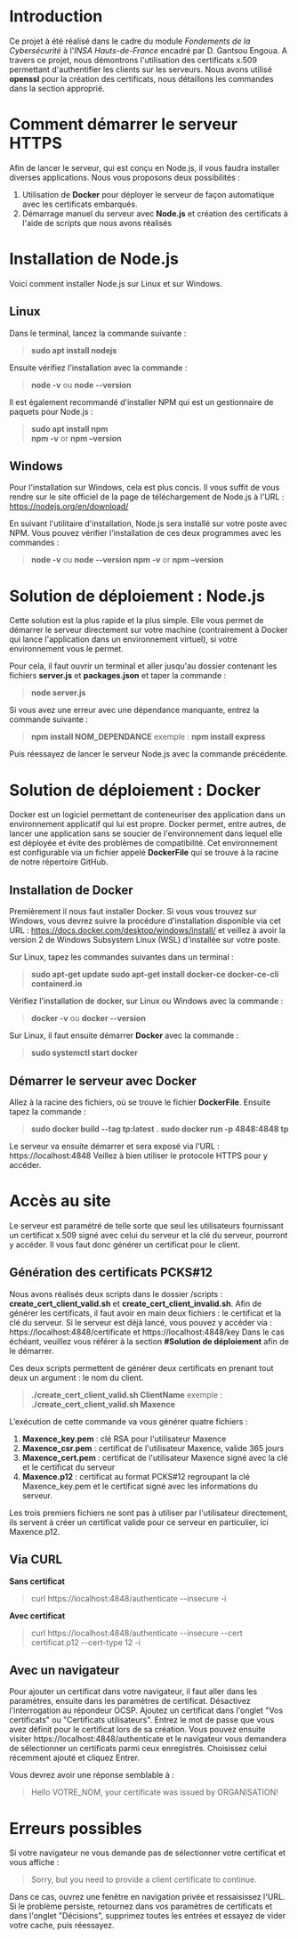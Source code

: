 # Introduction

Ce projet à été réalisé dans le cadre du module *Fondements de la Cybersécurité* à l'*INSA Hauts-de-France* encadré par D. Gantsou Engoua. A travers ce projet, nous démontrons l'utilisation des certificats x.509 permettant d'authentifier les clients sur les serveurs. Nous avons utilisé **openssl** pour la création des certificats, nous détaillons les commandes dans la section approprié.

# Comment démarrer le serveur HTTPS

Afin de lancer le serveur, qui est conçu en Node.js, il vous faudra installer diverses applications. Nous vous proposons deux possibilités : 

 1. Utilisation de **Docker** pour déployer le serveur de façon automatique avec les certificats embarqués.
 2. Démarrage manuel du serveur avec **Node.js** et création des certificats à l'aide de scripts que nous avons réalisés

# Installation de Node.js

Voici comment installer Node.js sur Linux et sur Windows.

## Linux

Dans le terminal, lancez la commande suivante :
> **sudo apt install nodejs**

Ensuite vérifiez l'installation avec la commande :
> **node -v** ou **node --version**

Il est également recommandé d'installer NPM qui est un gestionnaire de paquets pour Node.js :
> **sudo apt install npm**  
> **npm -v** or **npm –version**

## Windows

Pour l'installation sur Windows, cela est plus concis. Il vous suffit de vous rendre sur le site officiel de la page de téléchargement de Node.js à l'URL : https://nodejs.org/en/download/

En suivant l'utilitaire d'installation, Node.js sera installé sur votre poste avec NPM. Vous pouvez vérifier l'installation de ces deux programmes avec les commandes :
> **node -v** ou **node --version**
> **npm -v** or **npm –version**

# Solution de déploiement : Node.js

Cette solution est la plus rapide et la plus simple. Elle vous permet de démarrer le serveur directement sur votre machine (contrairement à Docker qui lance l'application dans un environnement virtuel), si votre environnement vous le permet.

Pour cela, il faut ouvrir un terminal et aller jusqu'au dossier contenant les fichiers **server.js** et **packages.json** et taper la commande :
> **node server.js**

Si vous avez une erreur avec une dépendance manquante, entrez la commande suivante :
> **npm install NOM_DEPENDANCE**
> exemple : **npm install express**

Puis réessayez de lancer le serveur Node.js avec la commande précédente.

# Solution de déploiement : Docker

Docker est un logiciel permettant de conteneuriser des application dans un environnement applicatif qui lui est propre. Docker permet, entre autres, de lancer une application sans se soucier de l'environnement dans lequel elle est déployée et évite des problèmes de compatibilité. Cet environnement est configurable via un fichier appelé **DockerFile** qui se trouve à la racine de notre répertoire GitHub.

## Installation de Docker

Premièrement il nous faut installer Docker. Si vous vous trouvez sur Windows, vous devrez suivre la procédure d'installation disponible via cet URL : https://docs.docker.com/desktop/windows/install/ et veillez à avoir la version 2 de Windows Subsystem Linux (WSL) d'installée sur votre poste.

Sur Linux, tapez les commandes suivantes dans un terminal :
> **sudo apt-get update**
> **sudo apt-get install docker-ce docker-ce-cli containerd.io**

Vérifiez l'installation de docker, sur Linux ou Windows avec la commande :
> **docker -v** ou **docker --version**

Sur Linux, il faut ensuite démarrer **Docker** avec la commande :
> **sudo systemctl start docker**

## Démarrer le serveur avec Docker

Allez à la racine des fichiers, où se trouve le fichier **DockerFile**. Ensuite tapez la commande :
> **sudo docker build --tag tp:latest .**
> **sudo docker run -p 4848:4848 tp**

Le serveur va ensuite démarrer et sera exposé via l'URL : https://localhost:4848
Veillez à bien utiliser le protocole HTTPS pour y accéder.

# Accès au site

Le serveur est paramétré de telle sorte que seul les utilisateurs fournissant un certificat x.509 signé avec celui du serveur et la clé du serveur, pourront y accéder. Il vous faut donc générer un certificat pour le client.

## Génération des certificats PCKS#12

Nous avons réalisés deux scripts dans le dossier /scripts : **create_cert_client_valid.sh** et **create_cert_client_invalid.sh**. Afin de générer les certificats, il faut avoir en main deux fichiers : le certificat et la clé du serveur.
Si le serveur est déjà lancé, vous pouvez y accéder via : https://localhost:4848/certificate et https://localhost:4848/key
Dans le cas échéant, veuillez vous référer à la section **#Solution de déploiement** afin de le démarrer.

Ces deux scripts permettent de générer deux certificats en prenant tout deux un argument : le nom du client.
> **./create_cert_client_valid.sh ClientName**
> exemple : **./create_cert_client_valid.sh Maxence**

L’exécution de cette commande va vous générer quatre fichiers :

 1. **Maxence_key.pem** : clé RSA pour l'utilisateur Maxence
 2. **Maxence_csr.pem** : certificat de l'utilisateur Maxence, valide 365 jours
 3. **Maxence_cert.pem** : certificat de l'utilisateur Maxence signé avec la clé et le certificat du serveur
 4. **Maxence.p12** : certificat au format PCKS#12 regroupant la clé Maxence_key.pem et le certificat signé avec les informations du serveur.

Les trois premiers fichiers ne sont pas à utiliser par l'utilisateur directement, ils servent à créer un certificat valide pour ce serveur en particulier, ici Maxence.p12.

## Via CURL

**Sans certificat**
> curl https://localhost:4848/authenticate --insecure -i

**Avec certificat**
> curl https://localhost:4848/authenticate --insecure --cert certificat.p12 --cert-type 12 -i

## Avec un navigateur

Pour ajouter un certificat dans votre navigateur, il faut aller dans les paramètres, ensuite dans les paramètres de certificat. Désactivez l'interrogation au répondeur OCSP. Ajoutez un certificat dans l'onglet "Vos certificats" ou "Certificats utilisateurs".
Entrez le mot de passe que vous avez définit pour le certificat lors de sa création.
Vous pouvez ensuite visiter https://localhost:4848/authenticate et le navigateur vous demandera de sélectionner un certificats parmi ceux enregistrés. Choisissez celui récemment ajouté et cliquez Entrer.

Vous devrez avoir une réponse semblable à :
> Hello VOTRE_NOM, your certificate was issued by ORGANISATION!

# Erreurs possibles

Si votre navigateur ne vous demande pas de sélectionner votre certificat et vous affiche :
>Sorry, but you need to provide a client certificate to continue.

Dans ce cas, ouvrez une fenêtre en navigation privée et ressaisissez l'URL.
Si le problème persiste, retournez dans vos paramètres de certificats et dans l'onglet "Décisions", supprimez toutes les entrées et essayez de vider votre cache, puis réessayez.